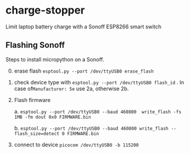 # charge-stopper
Limit laptop battery charge with a Sonoff ESP8266 smart switch


## Flashing Sonoff

Steps to install micropython on a Sonoff.

0. erase flash `esptool.py --port /dev/ttyUSB0 erase_flash`
1. check device type with `esptool.py --port /dev/ttyUSB0 flash_id`  . In case of`Manufacturer: 5e` use 2a, otherwise 2b.
2. Flash firmware
    
    a. `esptool.py --port /dev/ttyUSB0 --baud 460800  write_flash -fs 1MB -fm dout 0x0 FIRMWARE.bin `
    
    b. `esptool.py --port /dev/ttyUSB0 --baud 460800 write_flash --flash_size=detect 0 FIRMWARE.bin`
    
3. connect to device `picocom /dev/ttyUSB0 -b 115200`
